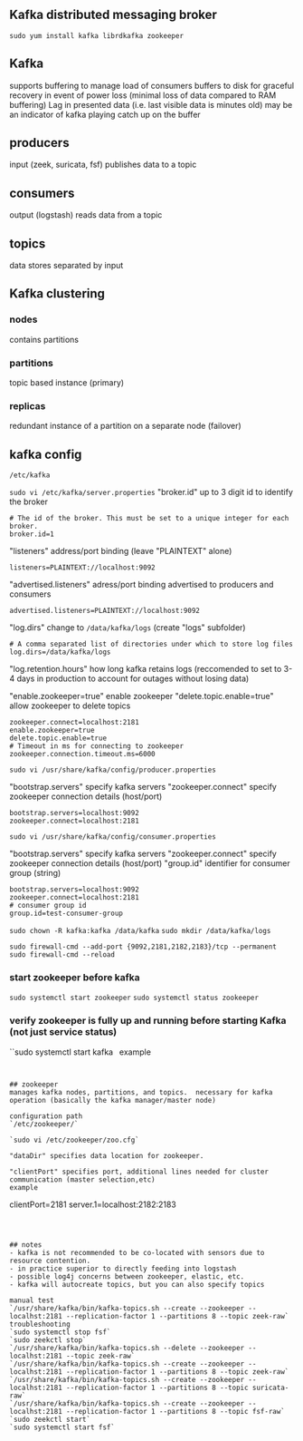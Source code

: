## Kafka distributed messaging broker
`sudo yum install kafka librdkafka zookeeper`

## Kafka
supports buffering to manage load of consumers
buffers to disk for graceful recovery in event of power loss (minimal loss of data compared to RAM buffering)
Lag in presented data (i.e. last visible data is minutes old) may be an indicator of kafka playing catch up on the buffer
## producers
input (zeek, suricata, fsf)
publishes data to a topic
## consumers
output (logstash)
reads data from a topic
## topics
data stores separated by input


## Kafka clustering
### nodes
contains partitions
### partitions
topic based instance (primary)
### replicas
redundant instance of a partition on a separate node (failover)


## kafka config

`/etc/kafka`

`sudo vi /etc/kafka/server.properties`
"broker.id" up to 3 digit id to identify the broker
```
# The id of the broker. This must be set to a unique integer for each broker.
broker.id=1
```

"listeners" address/port binding (leave "PLAINTEXT" alone)
```
listeners=PLAINTEXT://localhost:9092
```

"advertised.listeners" adress/port binding advertised to producers and consumers
```
advertised.listeners=PLAINTEXT://localhost:9092
```

"log.dirs" change to `/data/kafka/logs` (create "logs" subfolder)
```
# A comma separated list of directories under which to store log files
log.dirs=/data/kafka/logs
```

"log.retention.hours" how long kafka retains logs (reccomended to set to 3-4 days in production to account for outages without losing data)

"enable.zookeeper=true" enable zookeeper
"delete.topic.enable=true" allow zookeeper to delete topics
```
zookeeper.connect=localhost:2181
enable.zookeeper=true
delete.topic.enable=true
# Timeout in ms for connecting to zookeeper
zookeeper.connection.timeout.ms=6000
```


`sudo vi /usr/share/kafka/config/producer.properties`

"bootstrap.servers" specify kafka servers
"zookeeper.connect" specify zookeeper connection details (host/port)
```
bootstrap.servers=localhost:9092
zookeeper.connect=localhost:2181
```

`sudo vi /usr/share/kafka/config/consumer.properties`

"bootstrap.servers" specify kafka servers
"zookeeper.connect" specify zookeeper connection details (host/port)
"group.id" identifier for consumer group (string)

```
bootstrap.servers=localhost:9092
zookeeper.connect=localhost:2181
# consumer group id
group.id=test-consumer-group
```

`sudo chown -R kafka:kafka /data/kafka`
`sudo mkdir /data/kafka/logs`


`sudo firewall-cmd --add-port {9092,2181,2182,2183}/tcp --permanent`
`sudo firewall-cmd --reload`

### start zookeeper before kafka

`sudo systemctl start zookeeper`
`sudo systemctl status zookeeper`

### verify zookeeper is fully up and running before starting Kafka (not just service status)

``sudo systemctl start kafka`
`
example
```


## zookeeper
manages kafka nodes, partitions, and topics.  necessary for kafka operation (basically the kafka manager/master node)

configuration path
`/etc/zookeeper/`

`sudo vi /etc/zookeeper/zoo.cfg`

"dataDir" specifies data location for zookeeper.

"clientPort" specifies port, additional lines needed for cluster communication (master selection,etc)
example
```
clientPort=2181
server.1=localhost:2182:2183
```



## notes
- kafka is not recommended to be co-located with sensors due to resource contention.
- in practice superior to directly feeding into logstash
- possible log4j concerns between zookeeper, elastic, etc.
- kafka will autocreate topics, but you can also specify topics

manual test
`/usr/share/kafka/bin/kafka-topics.sh --create --zookeeper --localhst:2181 --replication-factor 1 --partitions 8 --topic zeek-raw`
troubleshooting
`sudo systemctl stop fsf`
`sudo zeekctl stop`
`/usr/share/kafka/bin/kafka-topics.sh --delete --zookeeper --localhst:2181 --topic zeek-raw`
`/usr/share/kafka/bin/kafka-topics.sh --create --zookeeper --localhst:2181 --replication-factor 1 --partitions 8 --topic zeek-raw`
`/usr/share/kafka/bin/kafka-topics.sh --create --zookeeper --localhst:2181 --replication-factor 1 --partitions 8 --topic suricata-raw`
`/usr/share/kafka/bin/kafka-topics.sh --create --zookeeper --localhst:2181 --replication-factor 1 --partitions 8 --topic fsf-raw`
`sudo zeekctl start`
`sudo systemctl start fsf`
